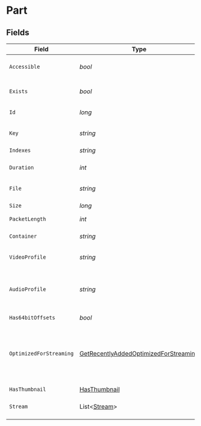 # Part


## Fields

| Field                                                                                                   | Type                                                                                                    | Required                                                                                                | Description                                                                                             | Example                                                                                                 |
| ------------------------------------------------------------------------------------------------------- | ------------------------------------------------------------------------------------------------------- | ------------------------------------------------------------------------------------------------------- | ------------------------------------------------------------------------------------------------------- | ------------------------------------------------------------------------------------------------------- |
| `Accessible`                                                                                            | *bool*                                                                                                  | :heavy_minus_sign:                                                                                      | Indicates if the part is accessible.                                                                    | true                                                                                                    |
| `Exists`                                                                                                | *bool*                                                                                                  | :heavy_minus_sign:                                                                                      | Indicates if the part exists.                                                                           | true                                                                                                    |
| `Id`                                                                                                    | *long*                                                                                                  | :heavy_check_mark:                                                                                      | Unique part identifier.                                                                                 | 418385                                                                                                  |
| `Key`                                                                                                   | *string*                                                                                                | :heavy_check_mark:                                                                                      | Key to access this part.                                                                                | /library/parts/418385/1735864239/file.mkv                                                               |
| `Indexes`                                                                                               | *string*                                                                                                | :heavy_minus_sign:                                                                                      | N/A                                                                                                     | sd                                                                                                      |
| `Duration`                                                                                              | *int*                                                                                                   | :heavy_minus_sign:                                                                                      | Duration of the part in milliseconds.                                                                   | 9610350                                                                                                 |
| `File`                                                                                                  | *string*                                                                                                | :heavy_check_mark:                                                                                      | File path for the part.                                                                                 | /mnt/Movies_1/W/Wicked (2024).mkv                                                                       |
| `Size`                                                                                                  | *long*                                                                                                  | :heavy_check_mark:                                                                                      | File size in bytes.                                                                                     | 30649952104                                                                                             |
| `PacketLength`                                                                                          | *int*                                                                                                   | :heavy_minus_sign:                                                                                      | N/A                                                                                                     | 188                                                                                                     |
| `Container`                                                                                             | *string*                                                                                                | :heavy_minus_sign:                                                                                      | Container format of the part.                                                                           | mkv                                                                                                     |
| `VideoProfile`                                                                                          | *string*                                                                                                | :heavy_minus_sign:                                                                                      | Video profile for the part.                                                                             | main 10                                                                                                 |
| `AudioProfile`                                                                                          | *string*                                                                                                | :heavy_minus_sign:                                                                                      | The audio profile used for the media (e.g., DTS, Dolby Digital, etc.).                                  | dts                                                                                                     |
| `Has64bitOffsets`                                                                                       | *bool*                                                                                                  | :heavy_minus_sign:                                                                                      | N/A                                                                                                     | false                                                                                                   |
| `OptimizedForStreaming`                                                                                 | [GetRecentlyAddedOptimizedForStreaming](../../Models/Requests/GetRecentlyAddedOptimizedForStreaming.md) | :heavy_minus_sign:                                                                                      | Has this media been optimized for streaming. NOTE: This can be 0, 1, false or true                      |                                                                                                         |
| `HasThumbnail`                                                                                          | [HasThumbnail](../../Models/Requests/HasThumbnail.md)                                                   | :heavy_minus_sign:                                                                                      | N/A                                                                                                     | 1                                                                                                       |
| `Stream`                                                                                                | List<[Stream](../../Models/Requests/Stream.md)>                                                         | :heavy_minus_sign:                                                                                      | An array of streams for this part.                                                                      |                                                                                                         |